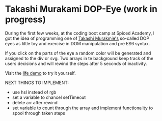 # Takashi Murakami DOP-Eye (work in progress)

During the first few weeks, at the coding boot camp at Spiced Academy, I got the idea of ​​programming one of [Takashi Murakmie's](https://en.wikipedia.org/wiki/Takashi_Murakami) so-called DOP eyes as little toy and exercise in DOM manipulation and pre ES6 syntax.

If you click on the parts of the eye a random color will be generated and assigned to the div or svg. Two arrays in te background keep track of the users decisions and will rewind the steps after 5 seconds of inactivity.

Visit the [life demo](https://codepen.io/sirpixiejerry/pen/eYVXRLW) to try it yourself.

NEXT THINGS TO IMPLEMENT:

-   use hsl instead of rgb
-   set a variable to chancel setTimeout
-   delete arr after rewind
-   set variable to count through the array and implement functionality to spool through taken steps
